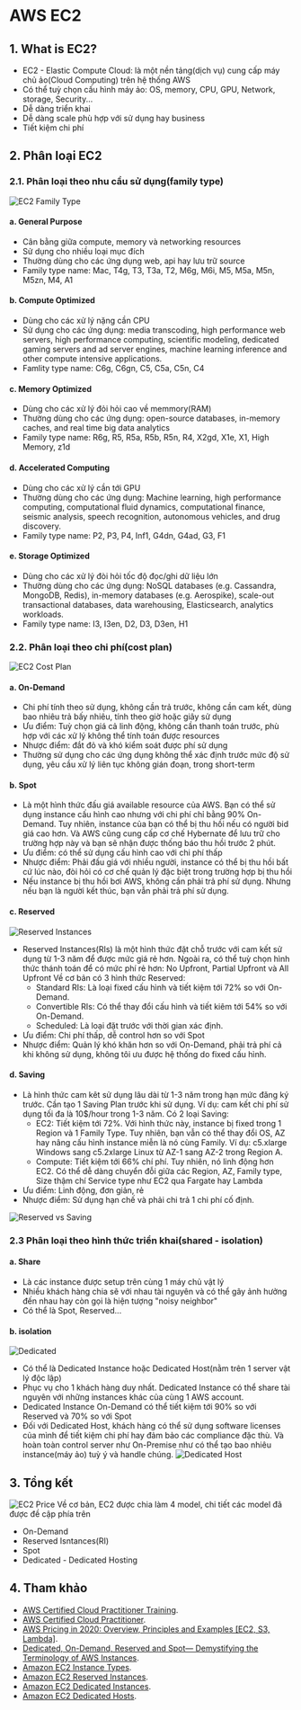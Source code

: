 # AWS EC2

## 1. What is EC2?
  - EC2 - Elastic Compute Cloud: là một nền tảng(dịch vụ) cung cấp máy chủ ảo(Cloud Computing) trên hệ thống AWS
  - Có thể tuỳ chọn cấu hình máy ảo: OS, memory, CPU, GPU, Network, storage, Security...
  - Dễ dàng triển khai
  - Dễ dàng scale phù hợp với sử dụng hay business
  - Tiết kiệm chi phí
## 2. Phân loại EC2
  ### 2.1. Phân loại theo nhu cầu sử dụng(family type)
  ![EC2 Family Type](resources/1.png "EC2 Family Type")
  #### a. General Purpose
  - Cân bằng giữa compute, memory và networking resources
  - Sử dụng cho nhiều loại mục đích
  - Thường dùng cho các ứng dụng web, api hay lưu trữ source
  - Family type name: Mac, T4g, T3, T3a, T2, M6g, M6i, M5, M5a, M5n, M5zn, M4, A1
  #### b. Compute Optimized
  - Dùng cho các xử lý nặng cần CPU
  - Sử dụng cho các ứng dụng: media transcoding, high performance web servers, high performance computing, scientific modeling, dedicated gaming servers and ad server engines, machine learning inference and other compute intensive applications.
  - Famlity type name: C6g, C6gn, C5, C5a, C5n, C4
  #### c. Memory Optimized
  - Dùng cho các xử lý đỏi hỏi cao về memmory(RAM)
  - Thường dùng cho các ứng dụng: open-source databases, in-memory caches, and real time big data analytics
  - Family type name: R6g, R5, R5a, R5b, R5n, R4, X2gd, X1e, X1, High Memory, z1d
  #### d. Accelerated Computing
  - Dùng cho các xử lý cần tới GPU
  - Thường dùng cho các ứng dụng: Machine learning, high performance computing, computational fluid dynamics, computational finance, seismic analysis, speech recognition, autonomous vehicles, and drug discovery.
  - Family type name: P2, P3, P4, Inf1, G4dn, G4ad, G3, F1
  #### e. Storage Optimized 
  - Dùng cho các xử lý đòi hỏi tốc độ đọc/ghi dữ liệu lớn
  - Thường dùng cho các ứng dụng: NoSQL databases (e.g. Cassandra, MongoDB, Redis), in-memory databases (e.g. Aerospike), scale-out transactional databases, data warehousing, Elasticsearch, analytics workloads.
  - Family type name: I3, I3en, D2, D3, D3en, H1
  ### 2.2. Phân loại theo chi phí(cost plan)
  ![EC2 Cost Plan](resources/5.png "EC2 Cost Plan")
  #### a. On-Demand
  - Chi phí tính theo sử dụng, không cần trả trước, không cần cam kết, dùng bao nhiêu trả bấy nhiêu, tính theo giờ hoặc giây sử dụng
  - Ưu điểm: Tuỳ chọn giá cả linh động, không cần thanh toán trước, phù hợp với các xử lý không thể tính toán được resources 
  - Nhược điểm: đắt đỏ và khó kiểm soát được phí sử dụng
  - Thường sử dụng cho các ứng dụng không thể xác định trước mức độ sử dụng, yêu cầu xử lý liên tục không gián đoạn, trong short-term
  #### b. Spot
  - Là một hình thức đấu giá available resource của AWS. Bạn có thể sử dụng instance cấu hình cao nhưng với chi phí chỉ bằng 90% On-Demand. Tuy nhiên, instance của bạn có thể bị thu hồi nếu có người bid giá cao hơn. Và AWS cũng cung cấp cơ chế Hybernate để lưu trữ cho trường hợp này và bạn sẽ nhận được thống báo thu hồi trước 2 phút.
  - Ưu điểm: có thể sử dụng cấu hình cao với chi phí thấp
  - Nhược điểm: Phải đấu giá với nhiều người, instance có thể bị thu hồi bất cứ lúc nào, đòi hỏi có cơ chế quản lý đặc biệt trong trường hợp bị thu hồi
  - Nếu instance bị thu hồi bơi AWS, không cần phải trả phí sử dụng. Nhưng nếu bạn là người kết thúc, bạn vẫn phải trả phí sử dụng.
  #### c. Reserved
  ![Reserved Instances](resources/6.png "Reserved Instances")
  - Reserved Instances(RIs) là một hình thức đặt chỗ trước với cam kết sử dụng từ 1-3 năm để được mức giá rẻ hơn. Ngoài ra, có thể tuỳ chọn hình thức thánh toán để có mức phí rẻ hơn: No Upfront, Partial Upfront và All Upfront Về cơ bản có 3 hình thức Reserved:
    + Standard RIs: Là loại fixed cấu hình và tiết kiệm tới 72% so với On-Demand.
    + Convertible RIs: Có thể thay đổi cấu hình và tiết kiêm tới 54% so với On-Demand.
    + Scheduled: Là loại đặt trước với thời gian xác định.
  - Ưu điểm: Chi phí thấp, dễ control hơn so với Spot
  - Nhược điểm: Quản lý khó khăn hơn so với On-Demand, phải trả phí cả khi không sử dụng, không tôi ưu được hệ thống do fixed cấu hình.
  #### d. Saving
  - Là hình thức cam kêt sử dụng lâu dài từ 1-3 năm trong hạn mức đăng ký trước. Cần tạo 1 Saving Plan trước khi sử dụng. Ví dụ: cam kết chi phí sử dụng tối đa là 10$/hour trong 1-3 năm. Có 2 loại Saving:
    + EC2: Tiết kiệm tới 72%. Với hình thức này, instance bị fixed trong 1 Region và 1 Family Type. Tuy nhiên, bạn vẫn có thể thay đổi OS, AZ hay nâng cấu hình instance miễn là nó cùng Family. Ví dụ: c5.xlarge Windows sang c5.2xlarge Linux từ AZ-1 sang AZ-2 trong Region A.
    + Compute: Tiết kiệm tới 66% chí phí. Tuy nhiên, nó linh động hơn EC2. Có thể dễ dàng chuyển đỗi giữa các Region, AZ, Family type, Size thậm chí Service type như EC2 qua Fargate hay Lambda
  - Ưu điểm: Linh động, đơn giản, rẻ
  - Nhược điểm: Sử dụng hạn chế và phải chi trả 1 chi phí cố định.

  ![ Reserved vs Saving ](resources/3.png "Reserved vs Saving")
  ### 2.3 Phân loại theo hình thức triển khai(shared - isolation)
  
  #### a. Share
  - Là các instance được setup trên cùng 1 máy chủ vật lý
  - Nhiều khách hàng chia sẽ với nhau tài nguyên và có thể gây ảnh hưởng đến nhau hay còn gọi là hiện tượng "noisy neighbor"
  - Có thể là Spot, Reserved...
  #### b. isolation
  ![ Dedicated ](resources/7.png "Dedicated")
  - Có thể là Dedicated Instance hoặc Dedicated Host(nằm trên 1 server vật lý độc lập)
  - Phục vụ cho 1 khách hàng duy nhất. Dedicated Instance có thể share tài nguyên với những instances khác của cùng 1 AWS account.
  - Dedicated Instance On-Demand có thể tiết kiệm tới 90% so với Reserved và 70% so với Spot
  - Đối với Dedicated Host, khách hàng có thể sử dụng software licenses của mình để tiết kiệm chi phí hay đảm bảo các compliance đặc thù. Và hoàn toàn control server như On-Premise như có thể tạo bao nhiêu instance(máy ảo) tuỳ ý và handle chúng.
  ![ Dedicated Host](resources/8.png "Dedicated Host")

## 3. Tổng kết
![EC2 Price](resources/9.webp "EC2 Price")
Về cơ bản, EC2 được chia làm 4 model, chi tiết các model đã được đề cập phía trên
  - On-Demand
  - Reserved Isntances(RI)
  - Spot
  - Dedicated - Dedicated Hosting

## 4. Tham khảo
- [AWS Certified Cloud Practitioner Training](https://www.youtube.com/watch?v=3hLmDS179YE&t=11s "AWS Certified Cloud Practitioner Training").
- [AWS Certified Cloud Practitioner](https://d1.awsstatic.com/training-and-certification/docs-cloud-practitioner/AWS-Certified-Cloud-Practitioner_Exam-Guide.pdf "(CLF-C01) Exam Guide").
- [AWS Pricing in 2020: Overview, Principles and Examples [EC2, S3, Lambda]](https://rnd-solutions.net/2020/01/17/aws-pricing-in-2020-overview-principles-and-examples/ "AWS Pricing in 2020: Overview, Principles and Examples [EC2, S3, Lambda]").
- [Dedicated, On-Demand, Reserved and Spot— Demystifying the Terminology of AWS Instances](https://www.virtana.com/blog/demystifying-terminology-aws-instances/  "Dedicated, On-Demand, Reserved and Spot— Demystifying the Terminology of AWS Instances").
- [Amazon EC2 Instance Types](https://aws.amazon.com/ec2/instance-types/  "Amazon EC2 Instance Types").
- [Amazon EC2 Reserved Instances](https://aws.amazon.com/ec2/pricing/reserved-instances/?nc1=h_ls  "Amazon EC2 Reserved Instances").
- [Amazon EC2 Dedicated Instances](https://aws.amazon.com/ec2/pricing/dedicated-instances/  "Amazon EC2 Dedicated Instances").
- [Amazon EC2 Dedicated Hosts](https://aws.amazon.com/ec2/dedicated-hosts/ "Amazon EC2 Dedicated Hosts").